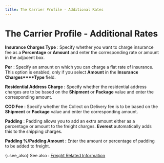 ```yaml
---
title: The Carrier Profile - Additional Rates
---
```


# The Carrier Profile - Additional Rates


**Insurance Charges Type**
: Specify whether you want to charge insurance fee  as a **Percentage** or **Amount**  and enter the corresponding rate or amount in the adjacent box.


**Per**
: Specify an amount on which you can charge a flat  rate of insurance. This option is enabled, only if you select **Amount**  in the **Insurance** **Charges****Type** field.


**Residential Address Charge**
: Specify whether the residential address charges  are to be based on the **Shipment**  or **Package** value and enter the  corresponding amount.


**COD Fee**
: Specify whether the Collect on Delivery fee is to  be based on the **Shipment** or **Package** value and enter the corresponding  amount.


**Padding**
: Padding allows you to add an extra amount either  as a percentage or amount to the freight charges. **Everest**  automatically adds this to the shipping charges.


**Padding %/Padding Amount**
: Enter the amount or percentage of padding to be  added to freight.


{:.see_also}
See also
: [Freight  Related Information]({{site.sc_baseurl}}/misc/freight_related_information_delivery_method.html)
